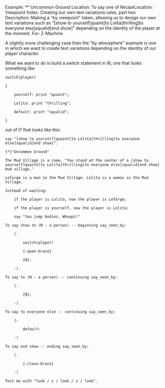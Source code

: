 Example: ** Uncommon Ground
Location: To say one of
RecipeLocation: Viewpoint
Index: Creating our own text variations rules, part two
Description: Making a "by viewpoint" token, allowing us to design our own text variations such as "[show to yourself]quaint[to Lolita]thrilling[to everyone else]squalid[end show]" depending on the identity of the player at the moment.
For: Z-Machine

  
A slightly more challenging case than the "by atmosphere" example is one in which we want to create text variations depending on the identity of our player character.

  
What we want to do is build a switch statement in I6, one that looks something like

  

``` inform7
switch(player)

{

	yourself: print "quaint";

	Lolita: print "thrilling";

	default: print "squalid";

}
```

  
out of I7 that looks like this:

  

``` inform7
say "[show to yourself]quaint[to Lolita]thrilling[to everyone else]squalid[end show]".

{*}"Uncommon Ground"

The Mud Village is a room. "You stand at the center of a [show to yourself]quaint[to Lolita]thrilling[to everyone else]squalid[end show] mud village."

Leforge is a man in the Mud Village. Lolita is a woman in the Mud Village.

Instead of waiting:

	if the player is Lolita, now the player is Leforge;

	if the player is yourself, now the player is Lolita;

	say "You jump bodies. Whoops!"

To say show to (N - a person) -- beginning say_seen_by:

	(-

		switch(player)

		{-open-brace}

		{N}:

	-).

To say to (N - a person) -- continuing say_seen_by:

	(-

		{N}:

	-).

To say to everyone else -- continuing say_seen_by:

	(-

		default:

	-)

To say end show -- ending say_seen_by:

	(-

		{-close-brace}

	-)

Test me with "look / z / look / z / look".
```

